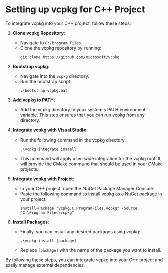 # Setting up vcpkg for C++ Project

To integrate vcpkg into your C++ project, follow these steps:

1. **Clone vcpkg Repository**:
   - Navigate to `C:/Program Files`.
   - Clone the vcpkg repository by running:
     ```
     git clone https://github.com/microsoft/vcpkg
     ```

2. **Bootstrap vcpkg**:
   - Navigate into the `vcpkg` directory.
   - Run the bootstrap script:
     ```
     .\bootstrap-vcpkg.bat
     ```

3. **Add vcpkg to PATH**:
   - Add the vcpkg directory to your system's PATH environment variable. This step ensures that you can run vcpkg from any directory.

4. **Integrate vcpkg with Visual Studio**:
   - Run the following command in the vcpkg directory:
     ```
     .\vcpkg integrate install
     ```
   - This command will apply user-wide integration for the vcpkg root. It will provide the CMake command that should be used in your CMake projects.

5. **Integrate vcpkg with Project**:
   - In your C++ project, open the NuGet Package Manager Console.
   - Paste the following command to install vcpkg as a NuGet package in your project:
     ```
     Install-Package "vcpkg.C.ProgramFiles.vcpkg" -Source "C:\Program Files\vcpkg"
     ```

6. **Install Packages**:
   - Finally, you can install any desired packages using vcpkg:
     ```
     .\vcpkg install [package]
     ```
   - Replace `[package]` with the name of the package you want to install.

By following these steps, you can integrate vcpkg into your C++ project and easily manage external dependencies.
